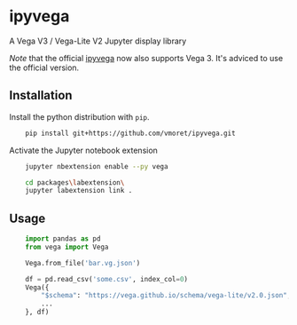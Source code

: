 # ipyvega

A Vega V3 / Vega-Lite V2 Jupyter display library

*Note* that the official [ipyvega](https://github.com/vega/ipyvega/tree/vega3)
now also supports Vega 3. It's adviced to use the official version.

## Installation

Install the python distribution with `pip`.

```bash
    pip install git+https://github.com/vmoret/ipyvega.git
```

Activate the Jupyter notebook extension

```bash
    jupyter nbextension enable --py vega
```

```bash
    cd packages\labextension\
    jupyter labextension link .
```

## Usage

```python
    import pandas as pd
    from vega import Vega

    Vega.from_file('bar.vg.json')

    df = pd.read_csv('some.csv', index_col=0)
    Vega({
        "$schema": "https://vega.github.io/schema/vega-lite/v2.0.json",
        ...
    }, df)
```
